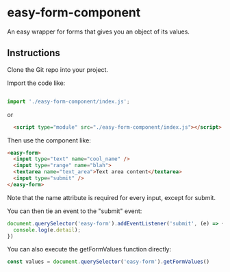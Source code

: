 # easy-form-component
An easy wrapper for forms that gives you an object of its values.

## Instructions

Clone the Git repo into your project. 

Import the code like:

```js

import './easy-form-component/index.js';

```

or

```html
  <script type="module" src="./easy-form-component/index.js"></script>
```

Then use the component like: 

```html
<easy-form>
  <input type="text" name="cool_name" />
  <input type="range" name="blah">
  <textarea name="text_area">Text area content</textarea>
  <input type="submit" />
</easy-form>

```

Note that the name attribute is required for every input, except for submit. 

You can then tie an event to the "submit" event:

```js
document.querySelector('easy-form').addEventListener('submit', (e) => {
  console.log(e.detail);
})

```

You can also execute the getFormValues function directly:

```js
const values = document.querySelector('easy-form').getFormValues()

```